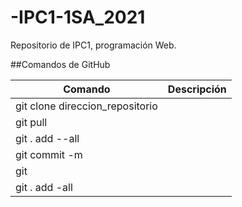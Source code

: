 # -IPC1-1SA_2021
Repositorio de IPC1, programación Web.

##Comandos de GitHub

| Comando      | Descripción    |
| ------------- |:-------------:|
|  git clone direccion_repositorio     |  |
|  git pull    |      |
|  git . add --all|      |
|  git commit -m|      |
|  git |      |
|  git . add -all|      |

